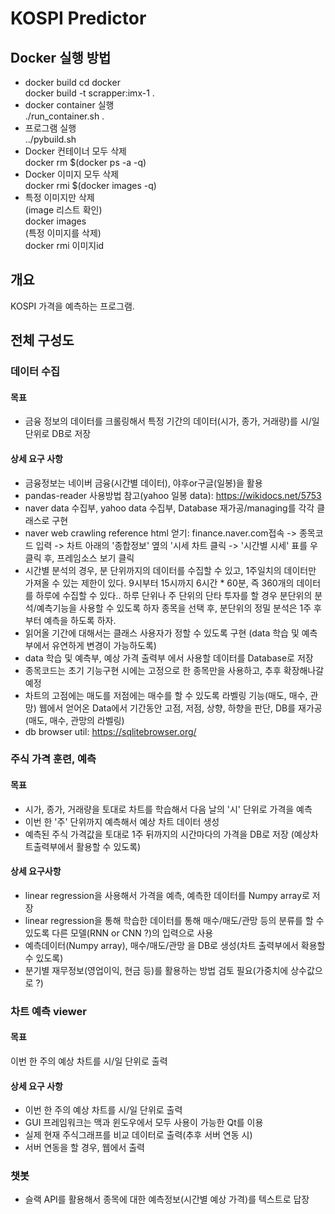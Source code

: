 # KOSPI Predictor

## Docker 실행 방법
- docker build
cd docker  
docker build -t scrapper:imx-1 .  
- docker container 실행  
./run_container.sh . 
- 프로그램 실행  
../pybuild.sh
 - Docker 컨테이너 모두 삭제  
 docker rm $(docker ps -a -q)
 - Docker 이미지 모두 삭제  
 docker rmi $(docker images -q)
 - 특정 이미지만 삭제  
 (image 리스트 확인)  
 docker images  
 (특정 이미지를 삭제)  
 docker rmi 이미지id  

## 개요
KOSPI 가격을 예측하는 프로그램.


## 전체 구성도
 ### 데이터 수집
 #### 목표
  - 금융 정보의 데이터를 크롤링해서 특정 기간의 데이터(시가, 종가, 거래량)를  시/일 단위로 DB로 저장
 #### 상세 요구 사항
  - 금융정보는 네이버 금융(시간별 데이터), 야후or구글(일봉)을 활용
  - pandas-reader 사용방법 참고(yahoo 일봉 data): https://wikidocs.net/5753
  - naver data 수집부, yahoo data 수집부, Database 재가공/managing를 각각 클래스로 구현
  - naver web crawling reference html 얻기: finance.naver.com접속 -> 종목코드 입력 -> 차트 아래의 '종합정보' 옆의 '시세 차트 클릭 -> '시간별 시세' 표를 우클릭 후, 프레임소스 보기 클릭
  - 시간별 분석의 경우, 분 단위까지의 데이터를 수집할 수 있고, 1주일치의 데이터만 가져올 수 있는 제한이 있다.
  9시부터 15시까지 6시간 * 60분, 즉 360개의 데이터를 하루에 수집할 수 있다..
  하루 단위나 주 단위의 단타 투자를 할 경우 분단위의 분석/예측기능을 사용할 수 있도록 하자
  종목을 선택 후, 분단위의 정밀 분석은 1주 후부터 예측을 하도록 하자.
  - 읽어올 기간에 대해서는 클래스 사용자가 정할 수 있도록 구현 (data 학습 및 예측부에서 유연하게 변경이 가능하도록)
  - data 학습 및 예측부, 예상 가격 출력부 에서 사용할 데이터를 Database로 저장
  - 종목코드는 초기 기능구현 시에는 고정으로 한 종목만을 사용하고, 추후 확장해나갈 예정
  - 차트의 고점에는 매도를 저점에는 매수를 할 수 있도록 라벨링 기능(매도, 매수, 관망)
    웹에서 얻어온 Data에서 기간동안 고점, 저점, 상향, 하향을 판단,
    DB를 재가공(매도, 매수, 관망의 라벨링)
  - db browser util: https://sqlitebrowser.org/
  
 ### 주식 가격 훈련, 예측
 #### 목표
  - 시가, 종가, 거래량을 토대로 차트를 학습해서 다음 날의 '시' 단위로 가격을 예측
  - 이번 한 '주' 단위까지 예측해서 예상 차트 데이터 생성
  - 예측된 주식 가격값을 토대로 1주 뒤까지의 시간마다의 가격을 DB로 저장 (예상차트출력부에서 활용할 수 있도록)
 #### 상세 요구사항
  - linear regression을 사용해서 가격을 예측, 예측한 데이터를 Numpy array로 저장
  - linear regression을 통해 학습한 데이터를 통해 매수/매도/관망 등의 분류를 할 수 있도록 다른 모델(RNN or CNN ?)의 입력으로 사용
  - 예측데이터(Numpy array), 매수/매도/관망 을 DB로 생성(차트 출력부에서 확용할 수 있도록)
  - 분기별 재무정보(영업이익, 현금 등)를 활용하는 방법 검토 필요(가중치에 상수값으로 ?)
  
  
 ### 차트 예측 viewer
 #### 목표
 이번 한 주의 예상 차트를 시/일 단위로 출력
 #### 상세 요구 사항
 - 이번 한 주의 예상 차트를 시/일 단위로 출력
 - GUI 프레임워크는 맥과 윈도우에서 모두 사용이 가능한 Qt를 이용
 - 실제 현재 주식그래프를 비교 데이터로 출력(추후 서버 연동 시)
 - 서버 연동을 할 경우, 웹에서 출력
  

 ### 챗봇
 - 슬랙 API를 활용해서 종목에 대한 예측정보(시간별 예상 가격)를 텍스트로 답장
